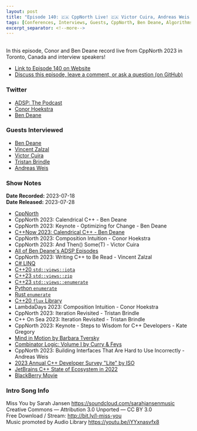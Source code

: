 ```yaml
---
layout: post
title: "Episode 140: 🇨🇦 CppNorth Live! 🇨🇦 Victor Cuira, Andreas Weis & More!"
tags: [Conferences, Interviews, Guests, CppNorth, Ben Deane, Algorithms]
excerpt_separator: <!--more-->
---
```


<div id="buzzsprout-player-13307089"></div><script src="https://www.buzzsprout.com/1501960/13307089-cppnorth-live-victor-cuira-andreas-weis-more.js?container_id=buzzsprout-player-13307089&player=small" type="text/javascript" charset="utf-8"></script>

<br>In this episode, Conor and Ben Deane record live from CppNorth 2023 in Toronto, Canada and interview speakers!
<!--more-->

* [Link to Episode 140 on Website](https://adspthepodcast.com/2023/07/28/Episode-140.html)
* [Discuss this episode, leave a comment, or ask a question (on GitHub)](https://github.com/codereport/adsp2/discussions/31)

### Twitter
 
* [ADSP: The Podcast](https://twitter.com/adspthepodcast)
* [Conor Hoekstra](https://twitter.com/code_report)
* [Ben Deane](https://twitter.com/ben_deane)

### Guests Interviewed

* [Ben Deane](https://twitter.com/ben_deane)
* [Vincent Zalzal](https://twitter.com/Vincent4096)
* [Victor Cuira](https://twitter.com/ciura_victor)
* [Tristan Brindle](https://twitter.com/tristanbrindle)
* [Andreas Weis](https://twitter.com/DerGhulbus)

### Show Notes
 
**Date Recorded:** 2023-07-18 <br>
**Date Released:** 2023-07-28

* [CppNorth](https://cppnorth.ca/)
* CppNorth 2023: Calendrical C++ - Ben Deane
* CppNorth 2023: Keynote - Optimizing for Change - Ben Deane
* [C++Now 2023: Calendrical C++ - Ben Deane](https://www.youtube.com/watch?v=qD8HQl1fU5Y)
* CppNorth 2023: Composition Intuition - Conor Hoekstra
* CppNorth 2023: And Then() Some(T) - Victor Cuira
* [All of Ben Deane's ADSP Episodes](https://adspthepodcast.com/tags/#Ben+Deane)
* CppNorth 2023: Writing C++ to Be Read - Vincent Zalzal
* [C# LINQ](https://learn.microsoft.com/en-us/dotnet/csharp/linq/)
* [C++20 `std::views::iota`](https://en.cppreference.com/w/cpp/ranges/iota_view)
* [C++23 `std::views::zip`](https://en.cppreference.com/w/cpp/ranges/zip_view)
* [C++23 `std::views::enumerate`](https://en.cppreference.com/w/cpp/ranges/enumerate_view)
* [Python `enumerate`](https://docs.python.org/3/library/functions.html#enumerate)
* [Rust `enumerate`](https://doc.rust-lang.org/stable/std/iter/trait.Iterator.html#method.enumerate)
* [C++20 `flux` Library](https://github.com/tcbrindle/flux)
* LambdaDays 2023: Composition Intuition - Conor Hoekstra
* CppNorth 2023: Iteration Revisited - Tristan Brindle  
* C++ On Sea 2023: Iteration Revisited - Tristan Brindle  
* CppNorth 2023: Keynote - Steps to Wisdom for C++ Developers - Kate Gregory
* [Mind in Motion by Barbara Tversky](https://www.amazon.ca/Mind-Motion-Action-Shapes-Thought/dp/046509306X)
* [Combinator Logic: Volume I by Curry & Feys](https://github.com/codereport/Content/blob/main/Talks/2023-06-LambdaDays/Combinatory%20Logic%20Volume%20I%20by%20Haskell%20B.%20Curry%2C%20Robert%20Feys%2C%20William%20Craig.pdf)
* CppNorth 2023: Building Interfaces That Are Hard to Use Incorrectly - Andreas Weis
* [2023 Annual C++ Developer Survey "Lite" by ISO](https://isocpp.org/files/papers/CppDevSurvey-2023-summary.pdf)
* [JetBrains C++ State of Ecosystem in 2022](https://blog.jetbrains.com/clion/2023/01/cpp-ecosystem-in-2022/)
* [BlackBerry Movie](https://en.wikipedia.org/wiki/BlackBerry_(film))

### Intro Song Info
 
Miss You by Sarah Jansen https://soundcloud.com/sarahjansenmusic<br>
Creative Commons — Attribution 3.0 Unported — CC BY 3.0<br>
Free Download / Stream: http://bit.ly/l-miss-you<br>
Music promoted by Audio Library https://youtu.be/iYYxnasvfx8<br>
